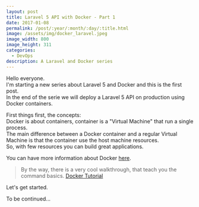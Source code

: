 ```yaml
---
layout: post
title: Laravel 5 API with Docker - Part 1
date: 2017-01-08
permalink: /post/:year/:month/:day/:title.html
image: /assets/img/docker_laravel.jpeg
image_width: 800
image_height: 311
categories:
  - DevOps
description: A Laravel and Docker series
---
```

Hello everyone.  
I'm starting a new series about Laravel 5 and Docker and this is the first post.  
In the end of the serie we will deploy a Laravel 5 API on production using Docker containers.  

First things first, the concepts:  
Docker is about containers, container is a "Virtual Machine" that run a single process.  
The main difference between a Docker container and a regular Virtual Machine is that the container use the host machine resources.  
So, with few resources you can build great applications.  

You can have more information about Docker [here](https://docs.docker.com/engine/understanding-docker/).  

> By the way, there is a very cool walkthrough, that teach you the command basics. [Docker Tutorial](https://docs.docker.com/engine/getstarted/)

Let's get started.  

To be continued...